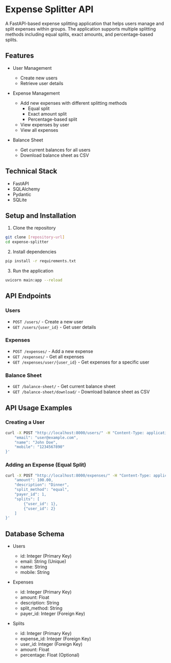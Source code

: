# Expense Splitter API

A FastAPI-based expense splitting application that helps users manage and split expenses within groups. The application supports multiple splitting methods including equal splits, exact amounts, and percentage-based splits.

## Features

- User Management
  - Create new users
  - Retrieve user details

- Expense Management
  - Add new expenses with different splitting methods
    - Equal split
    - Exact amount split
    - Percentage-based split
  - View expenses by user
  - View all expenses

- Balance Sheet
  - Get current balances for all users
  - Download balance sheet as CSV

## Technical Stack

- FastAPI
- SQLAlchemy
- Pydantic
- SQLite

## Setup and Installation

1. Clone the repository
```bash
git clone [repository-url]
cd expense-splitter
```

2. Install dependencies
```bash
pip install -r requirements.txt
```

3. Run the application
```bash
uvicorn main:app --reload
```

## API Endpoints

### Users
- `POST /users/` - Create a new user
- `GET /users/{user_id}` - Get user details

### Expenses
- `POST /expenses/` - Add a new expense
- `GET /expenses/` - Get all expenses
- `GET /expenses/user/{user_id}` - Get expenses for a specific user

### Balance Sheet
- `GET /balance-sheet/` - Get current balance sheet
- `GET /balance-sheet/download/` - Download balance sheet as CSV

## API Usage Examples

### Creating a User
```bash
curl -X POST "http://localhost:8000/users/" -H "Content-Type: application/json" -d '{
    "email": "user@example.com",
    "name": "John Doe",
    "mobile": "1234567890"
}'
```

### Adding an Expense (Equal Split)
```bash
curl -X POST "http://localhost:8000/expenses/" -H "Content-Type: application/json" -d '{
    "amount": 100.00,
    "description": "Dinner",
    "split_method": "equal",
    "payer_id": 1,
    "splits": [
        {"user_id": 1},
        {"user_id": 2}
    ]
}'
```

## Database Schema

- Users
  - id: Integer (Primary Key)
  - email: String (Unique)
  - name: String
  - mobile: String

- Expenses
  - id: Integer (Primary Key)
  - amount: Float
  - description: String
  - split_method: String
  - payer_id: Integer (Foreign Key)

- Splits
  - id: Integer (Primary Key)
  - expense_id: Integer (Foreign Key)
  - user_id: Integer (Foreign Key)
  - amount: Float
  - percentage: Float (Optional)
